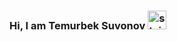 ### Hi, I am Temurbek Suvonov <img src = "[https://media.gphy.com/media/hVRJCLFzcasrR4ia7z/giphy.gif](https://media1.giphy.com/media/w1OBpBd7kJqHrJnJ13/giphy.gif?cid=ecf05e47i3rp026n67fug3akys8ggxwr056hh9n8ovm2mkhn&rid=giphy.gif&ct=s)" alt="stciker" width = "30px"/>
 
